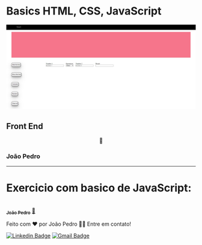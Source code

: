 # Basics HTML, CSS, JavaScript

<img src="img/Captura de tela 2021-08-23 101753.jpg">

## Front End

<p align="center">🚀 </p>

### João Pedro

---

<h1>Exercicio com basico de JavaScript: </h1>


<ul>
  <!-- <li>Criar 4 campos de texto, conforme mostra o protótipo de tela. 
Os campos [Numero1] e [Numero2] deverão ser do tipo "number".
O campo resultado deverá ser readonly.
 Para a operação, deverá ser usado um <select> contendo as opções (+ , - , * , / )
O botão calcular deverá fazer a operação de cálculo, levando em conta os valores [Numero1], [Numero2] e [Operação].
Caso um dos 3 campos anteriores esteja vazio, sua borda deverá ser colorida, indicando qual campo está ausente e uma mensagem de erro no campo [Resultado].</li>
<li>Criar botão para esconder a linha contendo os campos de texto</li>
<li>Criar botão para mostrar a linha contendo os campos de texto</li>
<li>Criar botão "Cor aleatória", que deverá mudar, aleatóriamente, a cor de fundo de parte da tela.</li>
<li>Criar botão "Limpar tudo", que deverá limpar o conteúdo de todos os inputs, limpar as cores de todas as bordas e fundos da tela.</li> -->
</ul>



<a href="https://github.com/joaopedev">
 <img style="border-radius: 50%;" src="https://avatars.githubusercontent.com/u/82976371?v=4" width="100px;" alt=""/>
 <br />
 <sub><b>João Pedro</b></sub></a> <a href="https://blog.rocketseat.com.br/author/thiago//" title="Rocketseat">🚀</a>

Feito com ❤️ por João Pedro 👋🏽 Entre em contato!

[![Linkedin Badge](https://img.shields.io/badge/-Jassa-blue?style=flat-square&logo=Linkedin&logoColor=white&link=https://www.linkedin.com/in/jo%C3%A3o-pedro-5b9723213/)](https://www.linkedin.com/in/jo%C3%A3o-pedro-5b9723213/)
[![Gmail Badge](https://img.shields.io/badge/-jassadosgame2@gmail.com-c14438?style=flat-square&logo=Gmail&logoColor=white&link=mailto:jassadosgame2@gmail.com)](mailto:assadosgame2@gmail.com)
